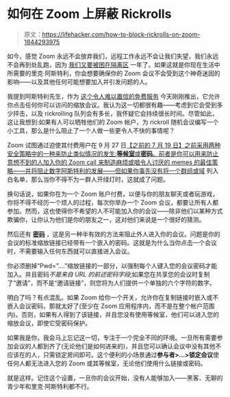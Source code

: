 # 如何在 Zoom 上屏蔽 Rickrolls

> 原文：<https://lifehacker.com/how-to-block-rickrolls-on-zoom-1844293975>

如今，感觉 Zoom 永远不会放弃我们，远程工作永远不会让我们失望，我们永远不会再到处乱跑，因为 [我们又要被困在隔离区](https://vitals.lifehacker.com/your-medical-mask-exemption-card-is-a-lie-1844202524) 一年了。如果这就是你现在生活中所需要的里克·阿斯特利，你会想要确保你的 Zoom 会议不会受到这个神奇迷因的影响——以及其他任何可能想要加入并引发问题的人。



我提到阿斯特利先生，作为 [这个令人难以置信的免费服务](https://inviterick.com/) 今天刚刚推出，它允许你点击任何你可以访问的缩放会议。我认为这一切都很有趣——考虑到它会受到多少抨击，以及 rickrolling 队列会有多长，我怀疑它会持续很长时间。尽管如此，这让我想到:如果有人可以牺牲他们的 Zoom 帐户，为 rickroll 随机会议编写一个小工具，那么是什么阻止了一个人做一些更令人不快的事情呢？

Zoom 试图通过迫使其付费用户在 9 月 27 日[【之前的 7 月 19 日】之前采用两种安全策略中的一种来防止类似情况的发生:**等候室**或**密码**。前者是你可以用来防止意想不到的人加入你的 Zoom call 来制造麻烦或唱令人讨厌的 memes 的最佳策略——并将阻止数字阿斯特利的发展——但如果你事先没有将一个群组或域](https://support.zoom.us/hc/en-us/articles/360045009111-FAQ-Meetings-Waiting-Room-and-Passcode-Requirements-September-27-2020) 列入白名单，那么当你不得不为一群人开绿灯时，这就成了问题。

换句话说，如果你在为一个 Zoom 账户付费，以便与你的朋友聊天或者玩游戏，你将不得不经历一个烦人的过程，每次你举办一个 Zoom 会议，都要让所有人都参加。然而，这也使得你不希望的人不可能加入你的会议——除非他们以某种方式欺骗你，让你认为他们是你的朋友之一，这对他们来说是一个很好的猜测。

然后还有 [**密码**](https://support.zoom.us/hc/en-us/articles/360033559832) ，这是另一种半有效的方法来阻止外人进入你的会议。问题是你的会议的标准缩放链接已经带有一个嵌入的密码。这就是为什么当你点击一个会议时，不需要输入任何东西就可以直接进入会议。

你必须删掉“Pwd=”...."缩放链接的一部分，以强制每个人键入您的会议密码才能加入。并且密码*不是来自 URL 的前述密码字段*;如果您在共享您的会议时复制了“邀请”，而不是“邀请链接”，则您将为人们提供一个单独的六个字符的数字。

明白了吗？有点混乱。如果 Zoom 给你一个开关，允许你在复制链接时嵌入或不嵌入会议密码，那就太好了(至少在 Zoom 应用程序内，而不是在整个帐户范围内)。否则，如果有人得到了该链接，并且您没有使用等候室，他们可以进入您的缩放会议，即使它受密码保护。

如果我是你，我会马上忘记这一切，专注于一个完全不同的环境。一旦所有需要参加会议的人都到齐了(无论他们是如何进来的)，并且您可以确认会议中没有其他不应该在的人，只需锁定房间即可。这个便利的小场景通过**参与者>...>锁定会议**使任何人都无法进入您的 Zoom 或其等候室，无论他们使用什么链接或密码。

就是这样。记住这个设置，一旦你的会议开始，没有人能够加入——黑客、无聊的青少年和里克·阿斯特利都不行。